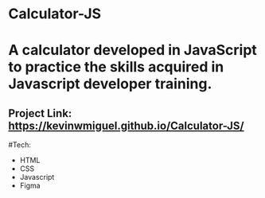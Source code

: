 # Calculator-JS

# A calculator developed in JavaScript to practice the skills acquired in Javascript developer training.

## Project Link: https://kevinwmiguel.github.io/Calculator-JS/


#Tech:
- HTML
- CSS
- Javascript
- Figma
